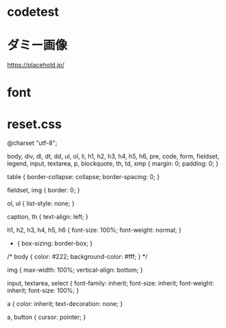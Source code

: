 # codetest

# ダミー画像
https://placehold.jp/

# font 

# reset.css
@charset "utf-8";

body, div, dl, dt, dd, ul, ol, li,
h1, h2, h3, h4, h5, h6,
pre, code, form, fieldset, legend,
input, textarea, p, blockquote, th, td, xmp {
    margin: 0;
    padding: 0;
}

table {
    border-collapse: collapse;
    border-spacing: 0;
}

fieldset, img {
    border: 0;
}

ol, ul {
    list-style: none;
}

caption, th {
    text-align: left;
}

h1, h2, h3, h4, h5, h6 {
    font-size: 100%;
    font-weight: normal;
}

* {
    box-sizing: border-box;
}

/* body {
    color: #222;
    background-color: #fff;
} */

img {
    max-width: 100%;
    vertical-align: bottom;
}

input, textarea, select {
    font-family: inherit;
    font-size: inherit;
    font-weight: inherit;
    font-size: 100%;
}

a {
    color: inherit;
    text-decoration: none;
}

a, button {
    cursor: pointer;
}

